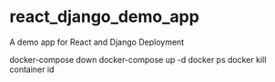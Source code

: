 # react_django_demo_app
A demo app for React and Django Deployment




docker-compose down
docker-compose up -d
docker ps
docker kill container id
